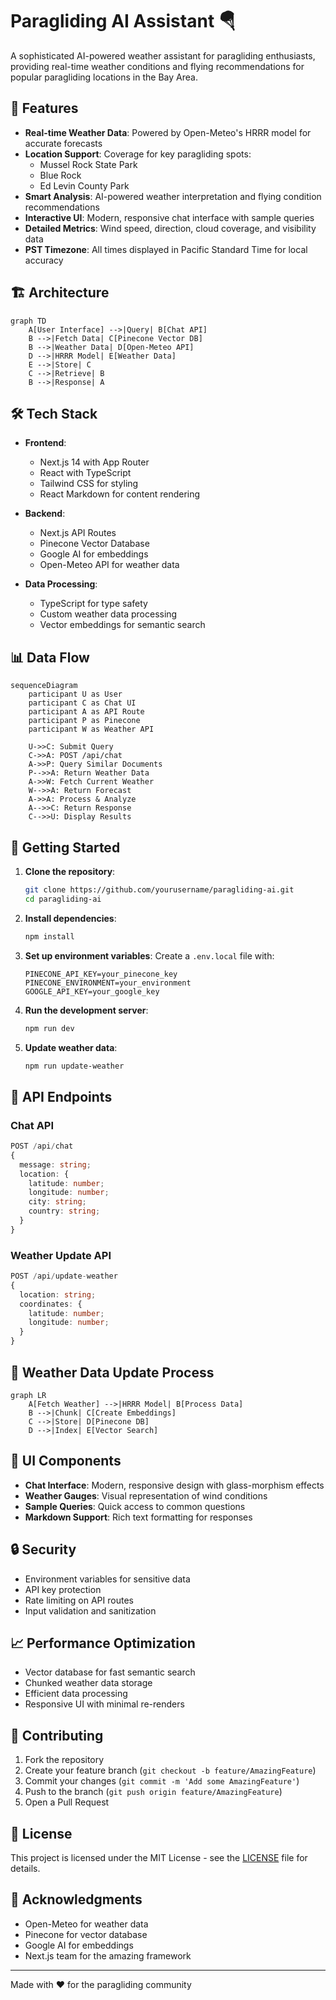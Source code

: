 # Paragliding AI Assistant 🪂

A sophisticated AI-powered weather assistant for paragliding enthusiasts, providing real-time weather conditions and flying recommendations for popular paragliding locations in the Bay Area.

## 🌟 Features

- **Real-time Weather Data**: Powered by Open-Meteo's HRRR model for accurate forecasts
- **Location Support**: Coverage for key paragliding spots:
  - Mussel Rock State Park
  - Blue Rock
  - Ed Levin County Park
- **Smart Analysis**: AI-powered weather interpretation and flying condition recommendations
- **Interactive UI**: Modern, responsive chat interface with sample queries
- **Detailed Metrics**: Wind speed, direction, cloud coverage, and visibility data
- **PST Timezone**: All times displayed in Pacific Standard Time for local accuracy

## 🏗️ Architecture

```mermaid
graph TD
    A[User Interface] -->|Query| B[Chat API]
    B -->|Fetch Data| C[Pinecone Vector DB]
    B -->|Weather Data| D[Open-Meteo API]
    D -->|HRRR Model| E[Weather Data]
    E -->|Store| C
    C -->|Retrieve| B
    B -->|Response| A
```

## 🛠️ Tech Stack

- **Frontend**:
  - Next.js 14 with App Router
  - React with TypeScript
  - Tailwind CSS for styling
  - React Markdown for content rendering

- **Backend**:
  - Next.js API Routes
  - Pinecone Vector Database
  - Google AI for embeddings
  - Open-Meteo API for weather data

- **Data Processing**:
  - TypeScript for type safety
  - Custom weather data processing
  - Vector embeddings for semantic search

## 📊 Data Flow

```mermaid
sequenceDiagram
    participant U as User
    participant C as Chat UI
    participant A as API Route
    participant P as Pinecone
    participant W as Weather API
    
    U->>C: Submit Query
    C->>A: POST /api/chat
    A->>P: Query Similar Documents
    P-->>A: Return Weather Data
    A->>W: Fetch Current Weather
    W-->>A: Return Forecast
    A->>A: Process & Analyze
    A-->>C: Return Response
    C-->>U: Display Results
```

## 🚀 Getting Started

1. **Clone the repository**:
   ```bash
   git clone https://github.com/yourusername/paragliding-ai.git
   cd paragliding-ai
   ```

2. **Install dependencies**:
   ```bash
   npm install
   ```

3. **Set up environment variables**:
   Create a `.env.local` file with:
   ```
   PINECONE_API_KEY=your_pinecone_key
   PINECONE_ENVIRONMENT=your_environment
   GOOGLE_API_KEY=your_google_key
   ```

4. **Run the development server**:
   ```bash
   npm run dev
   ```

5. **Update weather data**:
   ```bash
   npm run update-weather
   ```

## 📝 API Endpoints

### Chat API
```typescript
POST /api/chat
{
  message: string;
  location: {
    latitude: number;
    longitude: number;
    city: string;
    country: string;
  }
}
```

### Weather Update API
```typescript
POST /api/update-weather
{
  location: string;
  coordinates: {
    latitude: number;
    longitude: number;
  }
}
```

## 🔄 Weather Data Update Process

```mermaid
graph LR
    A[Fetch Weather] -->|HRRR Model| B[Process Data]
    B -->|Chunk| C[Create Embeddings]
    C -->|Store| D[Pinecone DB]
    D -->|Index| E[Vector Search]
```

## 🎨 UI Components

- **Chat Interface**: Modern, responsive design with glass-morphism effects
- **Weather Gauges**: Visual representation of wind conditions
- **Sample Queries**: Quick access to common questions
- **Markdown Support**: Rich text formatting for responses

## 🔒 Security

- Environment variables for sensitive data
- API key protection
- Rate limiting on API routes
- Input validation and sanitization

## 📈 Performance Optimization

- Vector database for fast semantic search
- Chunked weather data storage
- Efficient data processing
- Responsive UI with minimal re-renders

## 🤝 Contributing

1. Fork the repository
2. Create your feature branch (`git checkout -b feature/AmazingFeature`)
3. Commit your changes (`git commit -m 'Add some AmazingFeature'`)
4. Push to the branch (`git push origin feature/AmazingFeature`)
5. Open a Pull Request

## 📄 License

This project is licensed under the MIT License - see the [LICENSE](LICENSE) file for details.

## 🙏 Acknowledgments

- Open-Meteo for weather data
- Pinecone for vector database
- Google AI for embeddings
- Next.js team for the amazing framework

---

Made with ❤️ for the paragliding community
